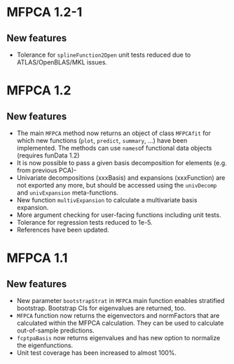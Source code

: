 # MFPCA 1.2-1

## New features
* Tolerance for `splineFunction2Dpen` unit tests reduced due to ATLAS/OpenBLAS/MKL issues.


# MFPCA 1.2

## New features
* The main `MFPCA` method now returns an object of class `MFPCAfit` for which new functions (`plot`, `predict`, `summary`, ...) have been implemented. The methods can use `names`of functional data objects (requires funData 1.2)
* It is now possible to pass a given basis decomposition for elements (e.g. from previous PCA)-
* Univariate decompositions (xxxBasis) and expansions (xxxFunction) are not exported any more, but should be accessed using the `univDecomp` and `univExpansion` meta-functions.
* New function `multivExpansion` to calculate a multivariate basis expansion.
* More argument checking for user-facing functions including unit tests.
* Tolerance for regression tests reduced to 1e-5.
* References have been updated.


# MFPCA 1.1

## New features
* New parameter `bootstrapStrat` in `MFPCA` main function enables stratified bootstrap. Bootstrap CIs for eigenvalues are returned, too.
* `MFPCA` function now returns the eigenvectors and normFactors that are calculated within the MFPCA calculation. They can be used to calculate out-of-sample predictions.
* `fcptpaBasis` now returns eigenvalues and has new option to normalize the eigenfunctions.
* Unit test coverage has been increased to almost 100%.